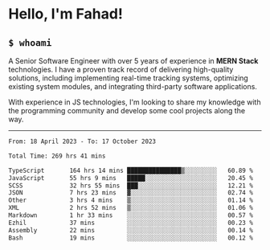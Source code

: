 <h1>Hello, I'm Fahad!</h1>

<h2><code>$ whoami</code></h2>

A Senior Software Engineer with over 5 years of experience in **MERN Stack** technologies. I have a proven track record of delivering high-quality solutions, including implementing real-time tracking systems, optimizing existing system modules, and integrating third-party software applications.

With experience in JS technologies, I'm looking to share my knowledge with the programming community and develop some cool projects along the way.

---

<!--START_SECTION:waka-->

```txt
From: 18 April 2023 - To: 17 October 2023

Total Time: 269 hrs 41 mins

TypeScript       164 hrs 14 mins ███████████████▒░░░░░░░░░   60.89 %
JavaScript       55 hrs 9 mins   █████░░░░░░░░░░░░░░░░░░░░   20.45 %
SCSS             32 hrs 55 mins  ███░░░░░░░░░░░░░░░░░░░░░░   12.21 %
JSON             7 hrs 23 mins   ▓░░░░░░░░░░░░░░░░░░░░░░░░   02.74 %
Other            3 hrs 4 mins    ▒░░░░░░░░░░░░░░░░░░░░░░░░   01.14 %
XML              2 hrs 52 mins   ▒░░░░░░░░░░░░░░░░░░░░░░░░   01.06 %
Markdown         1 hr 33 mins    ░░░░░░░░░░░░░░░░░░░░░░░░░   00.57 %
Ezhil            37 mins         ░░░░░░░░░░░░░░░░░░░░░░░░░   00.23 %
Assembly         22 mins         ░░░░░░░░░░░░░░░░░░░░░░░░░   00.14 %
Bash             19 mins         ░░░░░░░░░░░░░░░░░░░░░░░░░   00.12 %
```

<!--END_SECTION:waka-->

<!--
**heyFahad/heyFahad** is a ✨ _special_ ✨ repository because its `README.md` (this file) appears on your GitHub profile.

Here are some ideas to get you started:

- 🔭 I’m currently working on ...
- 🌱 I’m currently learning ...
- 👯 I’m looking to collaborate on ...
- 🤔 I’m looking for help with ...
- 💬 Ask me about ...
- 📫 How to reach me: ...
- 😄 Pronouns: ...
- ⚡ Fun fact: ...
-->

